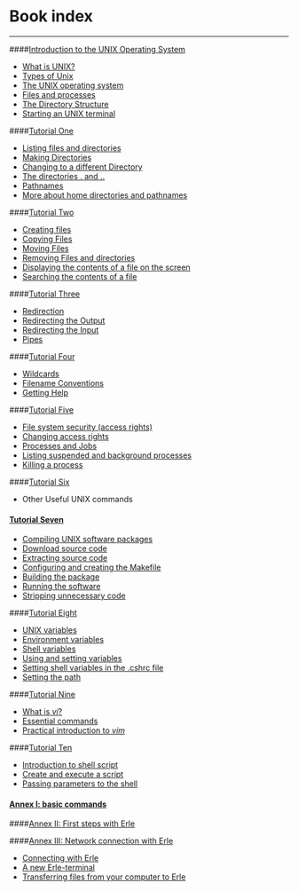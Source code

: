 # Book index
---
####[Introduction to the UNIX Operating System](../introduction_to_the_unix_operating_system/README.md)

- [What is UNIX?](../introduction_to_the_unix_operating_system/whatunix.md)
- [Types of Unix](../introduction_to_the_unix_operating_system/typeunix.md)
- [The UNIX operating system](../introduction_to_the_unix_operating_system/opsystem.md)
- [Files and processes](../introduction_to_the_unix_operating_system/fileproc.md)
- [The Directory Structure](../introduction_to_the_unix_operating_system/dirsturc.md)
- [Starting an UNIX terminal](../introduction_to_the_unix_operating_system/startunix.md)

####[Tutorial One ](../tutorial_1/README.md)


- [Listing files and directories](../tutorial1/listfilesdirec.md)
- [Making Directories](../tutorial1makedir/.md)
- [Changing to a different Directory](../tutorial1/changedir.md)
- [The directories . and ..](../tutorial1/dirpoint.md)
- [Pathnames](../tutorial1/path.md)
- [More about home directories and pathnames](../tutorial1/more.md)

####[Tutorial Two](../tutorial_2/README.md)

- [Creating files](../tutorial_2/creating_files.md)
- [Copying Files](../tutorial_2/copyfile.md)
- [Moving Files](../tutorial_2/movefile.md)
- [Removing Files and directories](../tutorial_2/remove.md)
- [Displaying the contents of a file on the screen](../tutorial_2/content.md)
- [Searching the contents of a file](../tutorial_2/searchefile.md)

####[Tutorial Three](../tutorial_3/README.md)

- [Redirection](../tutorial_3/redirect.md)
- [Redirecting the Output](../tutorial_3/rein.md)
- [Redirecting the Input](../tutorial_3/reout.md)
- [Pipes](../tutorial_3/pipe.md)

####[Tutorial Four](../tutorial_4/README.md)

- [Wildcards](../tutorial_4/wild.md)
- [Filename Conventions](../tutorial_4/filename.md)
- [Getting Help](../tutorial_4/help.md)

####[Tutorial Five](../tutorial_5/README.md)

- [File system security (access rights)](../tutorial_5/security.md)
- [Changing access rights](../tutorial_5/changeacc.md)
- [Processes and Jobs](../tutorial_5/procc.md)
- [Listing suspended and background processes](../tutorial_5/susproc.md)
- [Killing a process](../tutorial_5/killproc.md)

####[Tutorial Six](../tutorial_6/README.md)

- Other Useful UNIX commands

#### [Tutorial Seven](../tutorial_7/README.md)

- [Compiling UNIX software packages](../tutorial_7/compil.md)
- [Download source code](../tutorial_7/download.md)
- [Extracting source code](../tutorial_7/extract.md)
- [Configuring and creating the Makefile](../tutorial_7/conf.md)
- [Building the package](../tutorial_7/building.md)
- [Running the software](../tutorial_7/run.md)
- [Stripping unnecessary code](../tutorial_7/strip.md)


####[Tutorial Eight](../tutorial_8/README.md)

- [UNIX variables](../tutorial_8/var.md)
- [Environment variables](../tutorial_8/envirvar.md)
- [Shell variables](../tutorial_8/shellvar.md)
- [Using and setting variables](../tutorial_8/usevar.md)
- [Setting shell variables in the .cshrc file](../tutorial_8/setvar.md)
- [Setting the path](../tutorial_8/setpath.md)

####[Tutorial Nine](../tutorial_9/README.md)

- [What is *vi*?](../tutorial_9/whatisvi.md)
- [Essential commands](../tutorial_9/esscom.md)
- [Practical introduction to *vim*](../tutorial_9/pracvi.md)

####[Tutorial Ten](../tutorial_10/README.md)

- [Introduction to shell script](../tutorial_10/introscrpti.md)
- [ Create and execute a script](../tutorial_10/creexe.md)
- [Passing parameters to the shell](../tutorial_10/parameters.md)


#### [Annex I: basic commands](../annex_i_basic_commands/README.md)

####[Annex II: First steps with Erle](../annex_ii_first_steps_with_erle/README.md)


####[Annex III: Network connection with Erle](../annex_iii_network_connection_with_erle/README.md)

- [Connecting with Erle](../annex_iii_network_connection_with_erle/connecting_with_erle.md)
- [A new Erle-terminal](../annex_iii_network_connection_with_erle/a_new_erle-terminal.md)
- [Transferring files from your computer to Erle](../annex_iii_network_connection_with_erle/transferring_files_form_your_computer_to_erle.md)

